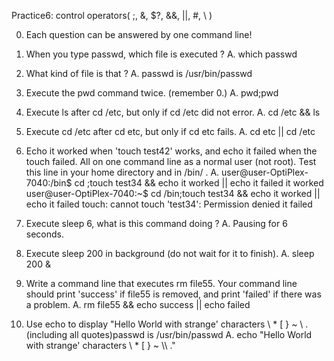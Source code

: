 Practice6: control operators( ;, &, $?, &&, ||, #, \ )


0. Each question can be answered by one command line!
1. When you type passwd, which file is executed ?
A. which passwd

2. What kind of file is that ?
A. passwd is /usr/bin/passwd

3. Execute the pwd command twice. (remember 0.)
A. pwd;pwd

4. Execute ls after cd /etc, but only if cd /etc did not error.
A. cd /etc && ls

5. Execute cd /etc after cd etc, but only if cd etc fails.
A. cd etc || cd /etc

6. Echo it worked when 'touch test42' works, and echo it failed when the touch failed. 
   All on one command line as a normal user (not root).
   Test this line in your home directory and in /bin/ .
A. user@user-OptiPlex-7040:/bin$ cd ;touch test34 && echo it worked || echo it failed
   it worked
   user@user-OptiPlex-7040:~$ cd /bin;touch test34 && echo it worked || echo it failed
   touch: cannot touch 'test34': Permission denied
   it failed

7. Execute sleep 6, what is this command doing ?
A. Pausing for 6 seconds.

8. Execute sleep 200 in background (do not wait for it to finish).
A. sleep 200 &

9. Write a command line that executes rm file55. Your command line should print 'success'
   if file55 is removed, and print 'failed' if there was a problem.
A. rm file55 && echo success || echo failed

10. Use echo to display "Hello World with strange' characters \ * [ } ~ \\ .(including all quotes)passwd is /usr/bin/passwd
A.  echo "Hello World with strange' characters \ * [ } ~ \\\\ ."



